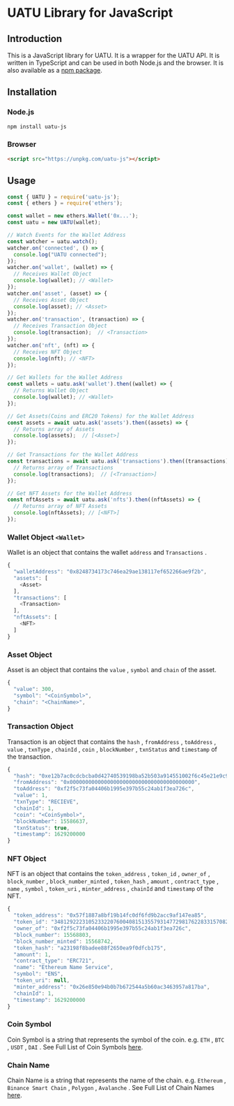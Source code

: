# UATU Library for JavaScript

## Introduction

This is a JavaScript library for UATU. It is a wrapper for the UATU API. It is written in TypeScript and can be used in both Node.js and the browser. It is also available as a [npm package](https://www.npmjs.com/package/uatu-js).

## Installation

### Node.js

```bash
npm install uatu-js
```

### Browser

```html
<script src="https://unpkg.com/uatu-js"></script>
```

## Usage

```js
const { UATU } = require('uatu-js');
const { ethers } = require('ethers');

const wallet = new ethers.Wallet('0x...');
const uatu = new UATU(wallet);

// Watch Events for the Wallet Address
const watcher = uatu.watch();
watcher.on('connected', () => {
  console.log("UATU connected");
});
watcher.on('wallet', (wallet) => {
  // Receives Wallet Object
  console.log(wallet); // <Wallet>
});
watcher.on('asset', (asset) => {
  // Receives Asset Object
  console.log(asset); // <Asset>
});
watcher.on('transaction', (transaction) => {
  // Receives Transaction Object
  console.log(transaction);  // <Transaction>
});
watcher.on('nft', (nft) => {
  // Receives NFT Object
  console.log(nft); // <NFT>
});

// Get Wallets for the Wallet Address
const wallets = uatu.ask('wallet').then((wallet) => {
  // Returns Wallet Object
  console.log(wallet); // <Wallet>
});

// Get Assets(Coins and ERC20 Tokens) for the Wallet Address
const assets = await uatu.ask('assets').then((assets) => {
  // Returns array of Assets
  console.log(assets);  // [<Asset>]
});

// Get Transactions for the Wallet Address
const transactions = await uatu.ask('transactions').then((transactions) => {
  // Returns array of Transactions
  console.log(transactions);  // [<Transaction>]
});

// Get NFT Assets for the Wallet Address
const nftAssets = await uatu.ask('nfts').then((nftAssets) => {
  // Returns array of NFT Assets
  console.log(nftAssets); // [<NFT>]
});
```

### Wallet Object `<Wallet>`

Wallet is an object that contains the wallet `address` and `Transactions`  .

```js
{
  "walletAddress": "0x8248734173c746ea29ae138117ef652266ae9f2b",
  "assets": [
    <Asset>
  ],
  "transactions": [
    <Transaction>
  ],
  "nftAssets": [
    <NFT>
  ]
}
```

### Asset Object <Asset>

Asset is an object that contains the `value` , `symbol` and `chain` of the asset.

```js
{
  "value": 300,
  "symbol": "<CoinSymbol>",
  "chain": "<ChainName>",
}
```

### Transaction Object <Transaction>

Transaction is an object that contains the `hash` , `fromAddress` , `toAddress` , `value` , `txnType` , `chainId` , `coin` , `blockNumber` , `txnStatus` and `timestamp` of the transaction.

```js
{
  "hash": "0xe12b7ac0cdcbcba0d42740539198ba52b503a914551002f6c45e21e9c923e416",
  "fromAddress": "0x0000000000000000000000000000000000000000",
  "toAddress": "0xf2f5c73fa04406b1995e397b55c24ab1f3ea726c",
  "value": 1,
  "txnType": "RECIEVE",
  "chainId": 1,
  "coin": "<CoinSymbol>",
  "blockNumber": 15586637,
  "txnStatus": true,
  "timestamp": 1629200000
}
```

### NFT Object <NFT>

NFT is an object that contains the `token_address` , `token_id` , `owner_of` , `block_number` , `block_number_minted` , `token_hash` , `amount` , `contract_type` , `name` , `symbol` , `token_uri` , `minter_address` , `chainId` and `timestamp` of the NFT.

```js
{
  "token_address": "0x57f1887a8bf19b14fc0df6fd9b2acc9af147ea85",
  "token_id": "34812922231052332207600408151355793147729817622833157082448925652934526198815",
  "owner_of": "0xf2f5c73fa04406b1995e397b55c24ab1f3ea726c",
  "block_number": 15568803,
  "block_number_minted": 15568742,
  "token_hash": "a23198f8badee88f2650ea9f0dfcb175",
  "amount": 1,
  "contract_type": "ERC721",
  "name": "Ethereum Name Service",
  "symbol": "ENS",
  "token_uri": null,
  "minter_address": "0x26e850e94b0b7b672544a5b60ac3463957a817ba",
  "chainId": 1,
  "timestamp": 1629200000
}
```

### Coin Symbol <CoinSymbol>

Coin Symbol is a string that represents the symbol of the coin. e.g. `ETH` , `BTC` , `USDT` , `DAI` . See Full List of Coin Symbols [here]().

### Chain Name <ChainName>

Chain Name is a string that represents the name of the chain. e.g. `Ethereum` , `Binance Smart Chain` , `Polygon` , `Avalanche` . See Full List of Chain Names [here]().